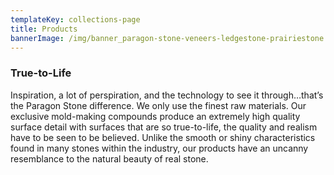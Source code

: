 ```yaml
---
templateKey: collections-page
title: Products
bannerImage: /img/banner_paragon-stone-veneers-ledgestone-prairiestone.png
---
```

### True-to-Life
Inspiration, a lot of perspiration, and the technology to see it through…that’s the Paragon Stone difference. We only use the finest raw materials. Our exclusive mold-making compounds produce an extremely high quality surface detail with surfaces that are so true-to-life, the quality and realism have to be seen to be believed. Unlike the smooth or shiny characteristics found in many stones within the industry, our products have an uncanny resemblance to the natural beauty of real stone.
